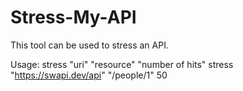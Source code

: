 # Stress-My-API
This tool can be used to stress an API.

Usage:
stress "uri" "resource" "number of hits"
stress "https://swapi.dev/api" "/people/1" 50
